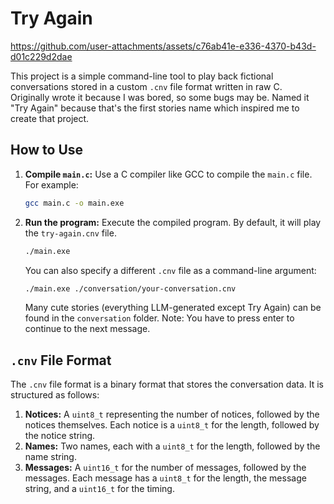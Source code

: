 # Try Again

https://github.com/user-attachments/assets/c76ab41e-e336-4370-b43d-d01c229d2dae

This project is a simple command-line tool to play back fictional conversations stored in a custom `.cnv` file format written in raw C.  
Originally wrote it because I was bored, so some bugs may be. Named it "Try Again" because that's the first stories name which inspired me to create that project.  

## How to Use

1.  **Compile `main.c`:** Use a C compiler like GCC to compile the `main.c` file. For example:

    ```bash
    gcc main.c -o main.exe
    ```

2.  **Run the program:** Execute the compiled program. By default, it will play the `try-again.cnv` file.

    ```bash
    ./main.exe
    ```

    You can also specify a different `.cnv` file as a command-line argument:

    ```bash
    ./main.exe ./conversation/your-conversation.cnv
    ```

    Many cute stories (everything LLM-generated except Try Again) can be found in the `conversation` folder. Note: You have to press enter to continue to the next message.

## `.cnv` File Format

The `.cnv` file format is a binary format that stores the conversation data. It is structured as follows:

1.  **Notices:** A `uint8_t` representing the number of notices, followed by the notices themselves. Each notice is a `uint8_t` for the length, followed by the notice string.
2.  **Names:** Two names, each with a `uint8_t` for the length, followed by the name string.
3.  **Messages:** A `uint16_t` for the number of messages, followed by the messages. Each message has a `uint8_t` for the length, the message string, and a `uint16_t` for the timing.
